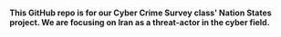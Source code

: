 #### This GitHub repo is for our Cyber Crime Survey class' Nation States project. We are focusing on **Iran** as a threat-actor in the cyber field.